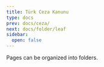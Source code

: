 ```yaml
---
title: Türk Ceza Kanunu
type: docs
prev: docs/ceza/
next: docs/folder/leaf
sidebar:
  open: false
---
```


Pages can be organized into folders.
